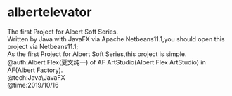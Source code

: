 # albertelevator
The first  Project for Albert Soft Series.<br>
Written by Java with JavaFX via Apache Netbeans11.1,you should open this project via Netbeans11.1;<br>
As the first Project for Albert Soft Series,this project is simple.<br>
@auth:Albert Flex(夏文纯一) of AF ArtStudio(Albert Flex ArtStudio) in AF(Albert Factory).<br>
@tech:Java\JavaFX<br>
@time:2019/10/16
